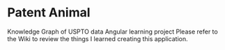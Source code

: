 # Patent Animal
Knowledge Graph of USPTO data Angular learning project
Please refer to the Wiki to review the things I learned creating this application.
